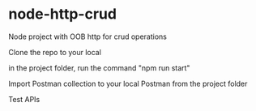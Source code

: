 # node-http-crud
Node project with OOB http for crud operations

Clone the repo to your local

in the project folder, run the command "npm run start"

Import Postman collection to your local Postman from the project folder

Test APIs
